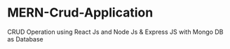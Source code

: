 # MERN-Crud-Application
CRUD Operation using React Js and Node Js &amp; Express JS with Mongo DB as Database
